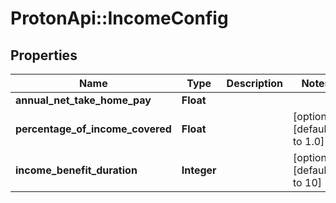 # ProtonApi::IncomeConfig

## Properties
Name | Type | Description | Notes
------------ | ------------- | ------------- | -------------
**annual_net_take_home_pay** | **Float** |  | 
**percentage_of_income_covered** | **Float** |  | [optional] [default to 1.0]
**income_benefit_duration** | **Integer** |  | [optional] [default to 10]


